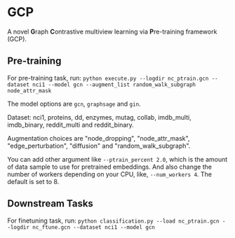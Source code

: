 # GCP
A novel **G**raph **C**ontrastive multiview learning via **P**re-training framework (GCP).

## Pre-training
For pre-training task, run:
`python execute.py --logdir nc_ptrain.gcn --dataset nci1 --model gcn --augment_list random_walk_subgraph  node_attr_mask`

The model options are `gcn`, `graphsage` and `gin`.

Dataset: nci1, proteins, dd, enzymes, mutag, collab, imdb_multi, imdb_binary, reddit_multi and reddit_binary.

Augmentation choices are "node_dropping", "node_attr_mask", "edge_perturbation", "diffusion" and  "random_walk_subgraph".

You can add other argument like `--ptrain_percent 2.0`, which is the amount of data sample to use for pretrained embeddings. And also change the number of workers depending on your CPU, like, `--num_workers 4`. The default is set to 8. 

## Downstream Tasks
For finetuning task, run:
`python classification.py --load nc_ptrain.gcn --logdir nc_ftune.gcn --dataset nci1 --model gcn`


